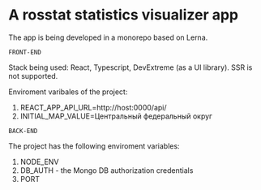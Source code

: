 # A rosstat statistics visualizer app

The app is being developed in a monorepo based on Lerna.

``` FRONT-END ```

Stack being used: React, Typescript, DevExtreme (as a UI library). SSR is not supported.

Enviroment varibales of the project:
1. REACT_APP_API_URL=http://host:0000/api/
2. INITIAL_MAP_VALUE=Центральный федеральный округ


``` BACK-END ```

The project has the following enviroment variables:
1. NODE_ENV
2. DB_AUTH - the Mongo DB authorization credentials
3. PORT

